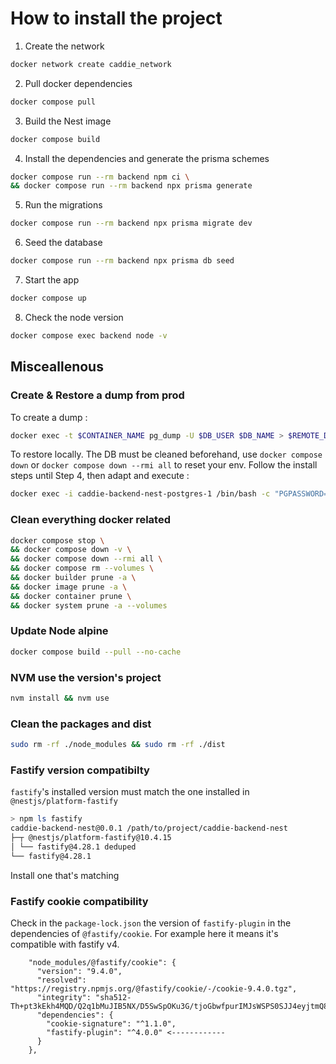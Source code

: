 # How to install the project

1. Create the network

```bash
docker network create caddie_network
```

2. Pull docker dependencies

```bash
docker compose pull
```

3. Build the Nest image

```bash
docker compose build
```

4. Install the dependencies and generate the prisma schemes

```bash
docker compose run --rm backend npm ci \
&& docker compose run --rm backend npx prisma generate
```

5. Run the migrations

```bash
docker compose run --rm backend npx prisma migrate dev
```

6. Seed the database

```bash
docker compose run --rm backend npx prisma db seed
```

7. Start the app

```bash
docker compose up
```

8. Check the node version

```bash
docker compose exec backend node -v
```

## Misceallenous

### Create & Restore a dump from prod

To create a dump :

```bash
docker exec -t $CONTAINER_NAME pg_dump -U $DB_USER $DB_NAME > $REMOTE_DIR/db-$TIMESTAMP.sql
```

To restore locally. The DB must be cleaned beforehand, use `docker compose down` or `docker compose down --rmi all` to reset your env. Follow the install steps until Step 4, then adapt and execute :

```bash
docker exec -i caddie-backend-nest-postgres-1 /bin/bash -c "PGPASSWORD=password psql --username postgres caddie_app" < /path/to/dump/file.sql
```

### Clean everything docker related

```bash
docker compose stop \
&& docker compose down -v \
&& docker compose down --rmi all \
&& docker compose rm --volumes \
&& docker builder prune -a \
&& docker image prune -a \
&& docker container prune \
&& docker system prune -a --volumes
```

### Update Node alpine

```bash
docker compose build --pull --no-cache
```

### NVM use the version's project

```bash
nvm install && nvm use
```

### Clean the packages and dist

```bash
sudo rm -rf ./node_modules && sudo rm -rf ./dist
```

### Fastify version compatibilty

`fastify`'s installed version must match the one installed in `@nestjs/platform-fastify`

```bash
> npm ls fastify
caddie-backend-nest@0.0.1 /path/to/project/caddie-backend-nest
├─┬ @nestjs/platform-fastify@10.4.15
│ └── fastify@4.28.1 deduped
└── fastify@4.28.1
```

Install one that's matching

### Fastify cookie compatibility

Check in the `package-lock.json` the version of `fastify-plugin` in the dependencies of `@fastify/cookie`.
For example here it means it's compatible with fastify v4.

```
    "node_modules/@fastify/cookie": {
      "version": "9.4.0",
      "resolved": "https://registry.npmjs.org/@fastify/cookie/-/cookie-9.4.0.tgz",
      "integrity": "sha512-Th+pt3kEkh4MQD/Q2q1bMuJIB5NX/D5SwSpOKu3G/tjoGbwfpurIMJsWSPS0SJJ4eyjtmQ8OipDQspf8RbUOlg==",
      "dependencies": {
        "cookie-signature": "^1.1.0",
        "fastify-plugin": "^4.0.0" <------------
      }
    },
```
